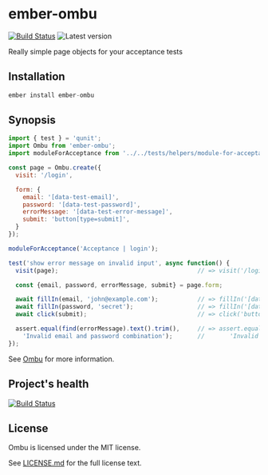 # ember-ombu
[![Build Status](https://travis-ci.org/san650/ember-ombu.svg?branch=master)](https://travis-ci.org/san650/ember-ombu)
![Latest version](https://img.shields.io/npm/v/ember-ombu.svg)

Really simple page objects for your acceptance tests

## Installation

```js
ember install ember-ombu
```

## Synopsis

```js
import { test } = 'qunit';
import Ombu from 'ember-ombu';
import moduleForAcceptance from '../../tests/helpers/module-for-acceptance';

const page = Ombu.create({
  visit: '/login',

  form: {
    email: '[data-test-email]',
    password: '[data-test-password]',
    errorMessage: '[data-test-error-message]',
    submit: 'button[type=submit]',
  }
});

moduleForAcceptance('Acceptance | login');

test('show error message on invalid input', async function() {
  visit(page);                                       // => visit('/login');

  const {email, password, errorMessage, submit} = page.form;

  await fillIn(email, 'john@example.com');           // => fillIn('[data-test-email]', 'john@example.com')
  await fillIn(password, 'secret');                  // => fillIn('[data-test-email]', 'john@example.com')
  await click(submit);                               // => click('button[type=submit]');

  assert.equal(find(errorMessage).text().trim(),     // => assert.equal(find('[data-test-error-message]').text().trim(),
    'Invalid email and password combination');       //       'Invalid email and password combination');
});
```

See [Ombu](https://github.com/san650/ombu) for more information.

## Project's health

[![Build Status](https://travis-ci.org/san650/ember-ombu.svg?branch=master)](https://travis-ci.org/san650/ember-ombu)

## License

Ombu is licensed under the MIT license.

See [LICENSE.md](./LICENSE.md) for the full license text.
